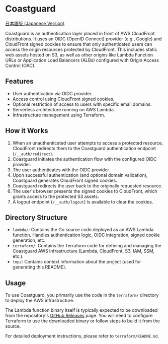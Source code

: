# Coastguard

[日本語版 (Japanese Version)](README.ja.md)

Coastguard is an authentication layer placed in front of AWS CloudFront distributions. It uses an OIDC (OpenID Connect) provider (e.g., Google) and CloudFront signed cookies to ensure that only authenticated users can access the origin resources protected by CloudFront. This includes static web assets hosted on S3, as well as other origins like Lambda Function URLs or Application Load Balancers (ALBs) configured with Origin Access Control (OAC).

## Features

*   User authentication via OIDC provider.
*   Access control using CloudFront signed cookies.
*   Optional restriction of access to users with specific email domains.
*   Serverless architecture running on AWS Lambda.
*   Infrastructure management using Terraform.

## How it Works

1.  When an unauthenticated user attempts to access a protected resource, CloudFront redirects them to the Coastguard authentication endpoint (`/__auth/redirect`).
2.  Coastguard initiates the authentication flow with the configured OIDC provider.
3.  The user authenticates with the OIDC provider.
4.  Upon successful authentication (and optional domain validation), Coastguard generates CloudFront signed cookies.
5.  Coastguard redirects the user back to the originally requested resource.
6.  The user's browser presents the signed cookies to CloudFront, which grants access to the protected S3 assets.
7.  A logout endpoint (`/__auth/logout`) is available to clear the cookies.

## Directory Structure

*   `lambda/`: Contains the Go source code deployed as an AWS Lambda function. Handles authentication logic, OIDC integration, signed cookie generation, etc.
*   `terraform/`: Contains the Terraform code for defining and managing the Coastguard AWS infrastructure (Lambda, CloudFront, S3, IAM, SSM, etc.).
*   `tmp/`: Contains context information about the project (used for generating this README).

## Usage

To use Coastguard, you primarily use the code in the `terraform/` directory to deploy the AWS infrastructure.

The Lambda function binary itself is typically expected to be downloaded from the repository's [GitHub Releases](https://github.com/mackee/coastguard/releases) page. You will need to configure Terraform to use the downloaded binary or follow steps to build it from the source.

For detailed deployment instructions, please refer to `terraform/README.md`.
